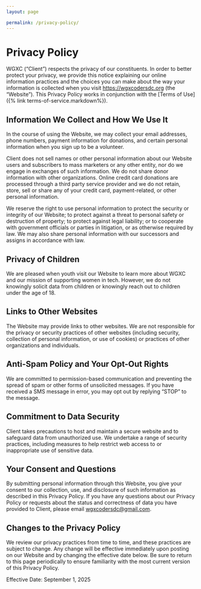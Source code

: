 ```yaml
---
layout: page

permalink: /privacy-policy/
---
```


# Privacy Policy

WGXC (“Client”) respects the privacy of our constituents. In order to better protect your
privacy, we provide this notice explaining our online information practices and the choices you can make about the way your information is collected when you visit https://wgxcodersdc.org (the “Website”). This Privacy Policy works in conjunction with the [Terms of Use]({% link terms-of-service.markdown%}).

## Information We Collect and How We Use It

In the course of using the Website, we may collect your email addresses, phone numbers, payment information for donations, and certain personal information when you sign up to
be a volunteer.

Client does not sell names or other personal information about our Website users and
subscribers to mass marketers or any other entity, nor do we engage in exchanges of such
information. We do not share donor information with other organizations. Online credit card
donations are processed through a third party service provider and we do not retain, store, sell or share any of your credit card, payment-related, or other personal information.

We reserve the right to use personal information to protect the security or integrity of our Website; to protect against a threat to personal safety or destruction of property; to protect against legal liability; or to cooperate with government officials or parties in litigation, or as otherwise required by law. We may also share personal information with our successors and assigns in accordance with law.

## Privacy of Children

We are pleased when youth visit our Website to learn more about WGXC and our mission of supporting women in tech. However, we do not knowingly solicit data from children or knowingly reach out to children under the age of 18.

## Links to Other Websites

The Website may provide links to other websites. We are not responsible for the privacy or
security practices of other websites (including security, collection of personal information, or use of cookies) or practices of other organizations and individuals.

## Anti-Spam Policy and Your Opt-Out Rights

We are committed to permission-based communication and preventing the spread of spam or
other forms of unsolicited messages. If you have received a SMS message in error, you may opt out by replying “STOP” to the message.

## Commitment to Data Security

Client takes precautions to host and maintain a secure website and to safeguard data from
unauthorized use. We undertake a range of security practices, including measures to help restrict web access to or inappropriate use of sensitive data.

## Your Consent and Questions

By submitting personal information through this Website, you give your consent to our collection, use, and disclosure of such information as described in this Privacy Policy. If you have any questions about our Privacy Policy or requests about the status and correctness of data you have provided to Client, please email wgxcodersdc@gmail.com.

## Changes to the Privacy Policy

We review our privacy practices from time to time, and these practices are subject to change. Any change will be effective immediately upon posting on our Website and by changing the effective date below. Be sure to return to this page periodically to ensure familiarity with the most current version of this Privacy Policy.

Effective Date: September 1, 2025

